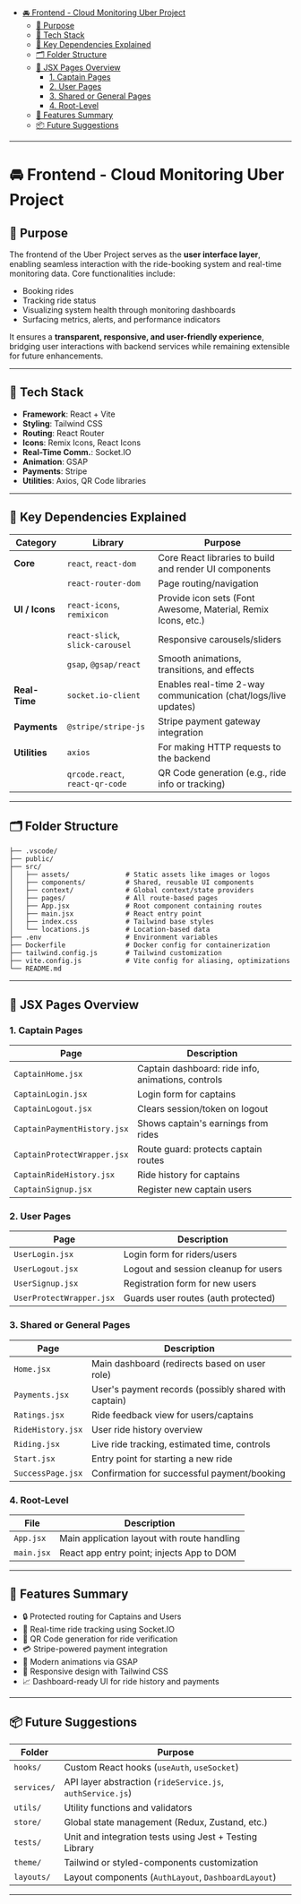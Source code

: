 - [🚘 Frontend - Cloud Monitoring Uber Project](#-frontend---cloud-monitoring-uber-project)
  - [🎯 Purpose](#-purpose)
  - [🧰 Tech Stack](#-tech-stack)
  - [🧩 Key Dependencies Explained](#-key-dependencies-explained)
  - [🗂 Folder Structure](#-folder-structure)
  - [📄 JSX Pages Overview](#-jsx-pages-overview)
    - [1. Captain Pages](#1-captain-pages)
    - [2. User Pages](#2-user-pages)
    - [3. Shared or General Pages](#3-shared-or-general-pages)
    - [4. Root-Level](#4-root-level)
  - [🔑 Features Summary](#-features-summary)
  - [📦 Future Suggestions](#-future-suggestions)


----------------

# 🚘 Frontend - Cloud Monitoring Uber Project

## 🎯 Purpose

The frontend of the Uber Project serves as the **user interface layer**, enabling seamless interaction with the ride-booking system and real-time monitoring data. Core functionalities include:

- Booking rides
- Tracking ride status
- Visualizing system health through monitoring dashboards
- Surfacing metrics, alerts, and performance indicators

It ensures a **transparent, responsive, and user-friendly experience**, bridging user interactions with backend services while remaining extensible for future enhancements.

---

## 🧰 Tech Stack

- **Framework**: React + Vite
- **Styling**: Tailwind CSS
- **Routing**: React Router
- **Icons**: Remix Icons, React Icons
- **Real-Time Comm.**: Socket.IO
- **Animation**: GSAP
- **Payments**: Stripe
- **Utilities**: Axios, QR Code libraries

---

## 🧩 Key Dependencies Explained

| Category           | Library                          | Purpose                                                                 |
|-------------------|----------------------------------|-------------------------------------------------------------------------|
| **Core**           | `react`, `react-dom`            | Core React libraries to build and render UI components                 |
|                   | `react-router-dom`               | Page routing/navigation                                                |
| **UI / Icons**     | `react-icons`, `remixicon`       | Provide icon sets (Font Awesome, Material, Remix Icons, etc.)          |
|                   | `react-slick`, `slick-carousel` | Responsive carousels/sliders                                           |
|                   | `gsap`, `@gsap/react`            | Smooth animations, transitions, and effects                            |
| **Real-Time**      | `socket.io-client`              | Enables real-time 2-way communication (chat/logs/live updates)         |
| **Payments**       | `@stripe/stripe-js`             | Stripe payment gateway integration                                     |
| **Utilities**      | `axios`                         | For making HTTP requests to the backend                                |
|                   | `qrcode.react`, `react-qr-code` | QR Code generation (e.g., ride info or tracking)                       |

---

## 🗂 Folder Structure

```
├── .vscode/
├── public/
├── src/
│   ├── assets/              # Static assets like images or logos
│   ├── components/          # Shared, reusable UI components
│   ├── context/             # Global context/state providers
│   ├── pages/               # All route-based pages
│   ├── App.jsx              # Root component containing routes
│   ├── main.jsx             # React entry point
│   ├── index.css            # Tailwind base styles
│   └── locations.js         # Location-based data
├── .env                     # Environment variables
├── Dockerfile               # Docker config for containerization
├── tailwind.config.js       # Tailwind customization
├── vite.config.js           # Vite config for aliasing, optimizations
└── README.md
```

---

## 📄 JSX Pages Overview

### 1. Captain Pages

| Page                        | Description                                                                 |
|----------------------------|-----------------------------------------------------------------------------|
| `CaptainHome.jsx`          | Captain dashboard: ride info, animations, controls                         |
| `CaptainLogin.jsx`         | Login form for captains                                                    |
| `CaptainLogout.jsx`        | Clears session/token on logout                                             |
| `CaptainPaymentHistory.jsx`| Shows captain's earnings from rides                                        |
| `CaptainProtectWrapper.jsx`| Route guard: protects captain routes                                       |
| `CaptainRideHistory.jsx`   | Ride history for captains                                                  |
| `CaptainSignup.jsx`        | Register new captain users                                                 |

### 2. User Pages

| Page                        | Description                                                                 |
|----------------------------|-----------------------------------------------------------------------------|
| `UserLogin.jsx`            | Login form for riders/users                                                |
| `UserLogout.jsx`           | Logout and session cleanup for users                                       |
| `UserSignup.jsx`           | Registration form for new users                                            |
| `UserProtectWrapper.jsx`   | Guards user routes (auth protected)                                        |

### 3. Shared or General Pages

| Page                        | Description                                                                 |
|----------------------------|-----------------------------------------------------------------------------|
| `Home.jsx`                 | Main dashboard (redirects based on user role)                              |
| `Payments.jsx`            | User's payment records (possibly shared with captain)                      |
| `Ratings.jsx`             | Ride feedback view for users/captains                                      |
| `RideHistory.jsx`         | User ride history overview                                                  |
| `Riding.jsx`              | Live ride tracking, estimated time, controls                                |
| `Start.jsx`               | Entry point for starting a new ride                                         |
| `SuccessPage.jsx`         | Confirmation for successful payment/booking                                 |

### 4. Root-Level

| File                       | Description                                                                 |
|---------------------------|-----------------------------------------------------------------------------|
| `App.jsx`                 | Main application layout with route handling                                |
| `main.jsx`                | React app entry point; injects App to DOM                                  |

---

## 🔑 Features Summary

- 🔒 Protected routing for Captains and Users
- 🚗 Real-time ride tracking using Socket.IO
- 📱 QR Code generation for ride verification
- 💳 Stripe-powered payment integration
- 🎨 Modern animations via GSAP
- 📜 Responsive design with Tailwind CSS
- 📈 Dashboard-ready UI for ride history and payments

---

## 📦 Future Suggestions



| Folder        | Purpose                                                                 |
|---------------|-------------------------------------------------------------------------|
| `hooks/`       | Custom React hooks (`useAuth`, `useSocket`)                            |
| `services/`    | API layer abstraction (`rideService.js`, `authService.js`)             |
| `utils/`       | Utility functions and validators                                        |
| `store/`       | Global state management (Redux, Zustand, etc.)                         |
| `tests/`       | Unit and integration tests using Jest + Testing Library                |
| `theme/`       | Tailwind or styled-components customization                            |
| `layouts/`     | Layout components (`AuthLayout`, `DashboardLayout`)                    |

---